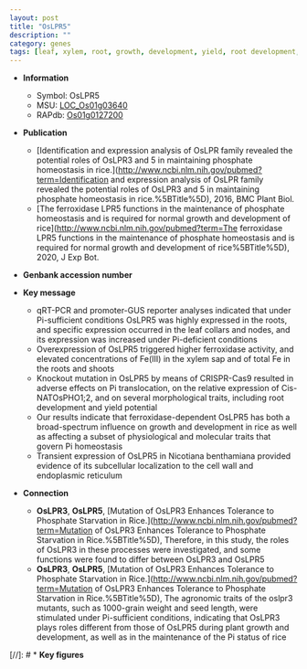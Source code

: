 ```yaml
---
layout: post
title: "OsLPR5"
description: ""
category: genes
tags: [leaf, xylem, root, growth, development, yield, root development, homeostasis, cell wall, Pi, Fe,  pi , Pi homeostasis]
---
```


* **Information**  
    + Symbol: OsLPR5  
    + MSU: [LOC_Os01g03640](http://rice.uga.edu/cgi-bin/ORF_infopage.cgi?orf=LOC_Os01g03640)  
    + RAPdb: [Os01g0127200](http://rapdb.dna.affrc.go.jp/viewer/gbrowse_details/irgsp1?name=Os01g0127200)  

* **Publication**  
    + [Identification and expression analysis of OsLPR family revealed the potential roles of OsLPR3 and 5 in maintaining phosphate homeostasis in rice.](http://www.ncbi.nlm.nih.gov/pubmed?term=Identification and expression analysis of OsLPR family revealed the potential roles of OsLPR3 and 5 in maintaining phosphate homeostasis in rice.%5BTitle%5D), 2016, BMC Plant Biol.
    + [The ferroxidase LPR5 functions in the maintenance of phosphate homeostasis and is required for normal growth and development of rice](http://www.ncbi.nlm.nih.gov/pubmed?term=The ferroxidase LPR5 functions in the maintenance of phosphate homeostasis and is required for normal growth and development of rice%5BTitle%5D), 2020, J Exp Bot.

* **Genbank accession number**  

* **Key message**  
    + qRT-PCR and promoter-GUS reporter analyses indicated that under Pi-sufficient conditions OsLPR5 was highly expressed in the roots, and specific expression occurred in the leaf collars and nodes, and its expression was increased under Pi-deficient conditions
    + Overexpression of OsLPR5 triggered higher ferroxidase activity, and elevated concentrations of Fe(III) in the xylem sap and of total Fe in the roots and shoots
    + Knockout mutation in OsLPR5 by means of CRISPR-Cas9 resulted in adverse effects on Pi translocation, on the relative expression of Cis-NATOsPHO1;2, and on several morphological traits, including root development and yield potential
    + Our results indicate that ferroxidase-dependent OsLPR5 has both a broad-spectrum influence on growth and development in rice as well as affecting a subset of physiological and molecular traits that govern Pi homeostasis
    + Transient expression of OsLPR5 in Nicotiana benthamiana provided evidence of its subcellular localization to the cell wall and endoplasmic reticulum

* **Connection**  
    + __OsLPR3__, __OsLPR5__, [Mutation of OsLPR3 Enhances Tolerance to Phosphate Starvation in Rice.](http://www.ncbi.nlm.nih.gov/pubmed?term=Mutation of OsLPR3 Enhances Tolerance to Phosphate Starvation in Rice.%5BTitle%5D),  Therefore, in this study, the roles of OsLPR3 in these processes were investigated, and some functions were found to differ between OsLPR3 and OsLPR5
    + __OsLPR3__, __OsLPR5__, [Mutation of OsLPR3 Enhances Tolerance to Phosphate Starvation in Rice.](http://www.ncbi.nlm.nih.gov/pubmed?term=Mutation of OsLPR3 Enhances Tolerance to Phosphate Starvation in Rice.%5BTitle%5D),  The agronomic traits of the oslpr3 mutants, such as 1000-grain weight and seed length, were stimulated under Pi-sufficient conditions, indicating that OsLPR3 plays roles different from those of OsLPR5 during plant growth and development, as well as in the maintenance of the Pi status of rice

[//]: # * **Key figures**  


